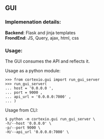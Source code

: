 ## GUI

### Implemenation details:


**Backend**: Flask and jinja templates <br>
**FrondEnd**: JS, Query, ajax, html, css


### Usage:

The GUI consumes the API and reflects it.

Usage as a python module:

``` pycon
>>> from cortexio.gui import run_gui_server
>>> run_gui_server(
... host = '0.0.0.0 ',
... port = 9000 ,
... api_url = '0.0.0.0:7000' ,
... )
```

Usage from CLI:

```pycon
$ python -m cortexio.gui run_gui_server \
-h/--host '0.0.0.0' \
-p/--port 9000 \
-H/--api_url '0.0.0.0:7000' \
```
